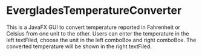 # EvergladesTemperatureConverter
This is a JavaFX GUI to convert temperature reported in Fahrenheit or Celsius from one unit to the other.
Users can enter the temperature in the left textFiled, choose the unit in the left comboBox and right comboBox.
The converted temperature will be shown in the right textFiled.
